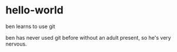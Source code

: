 # hello-world
ben learns to use git

ben has never used git before without an adult present, so he's very nervous.
